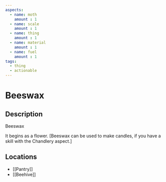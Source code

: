 ```yaml
---
aspects: 
  - name: moth
    amount : 1
  - name: scale
    amount : 1
  - name: thing
    amount : 1
  - name: material
    amount : 1
  - name: fuel
    amount : 1
tags:
  - thing
  - actionable
---
```


# Beeswax

## Description
Beeswax

It begins as a flower. [Beeswax can be used to make candles, if you have a skill with the Chandlery aspect.]
## Locations
- [[Pantry]]
- [[Beehive]]